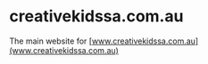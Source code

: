 # creativekidssa.com.au

The main website for [www.creativekidssa.com.au](www.creativekidssa.com.au)

